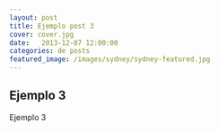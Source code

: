 ```yaml
---
layout: post
title: Ejemplo post 3
cover: cover.jpg
date:   2013-12-07 12:00:00
categories: de posts
featured_image: /images/sydney/sydney-featured.jpg
---
```


## Ejemplo 3

Ejemplo 3
